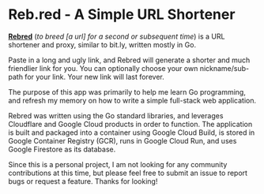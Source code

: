 # Reb.red - A Simple URL Shortener
**[Rebred](https://reb.red)** (_to breed [a url] for a second or subsequent time_) is a URL shortener and proxy, similar to bit.ly, written mostly in Go.

Paste in a long and ugly link, and Rebred will generate a shorter and much friendlier link for you. You can optionally choose your own nickname/sub-path for your link. Your new link will last forever.

The purpose of this app was primarily to help me learn Go programming, and refresh my memory on how to write a simple full-stack web application.

Rebred was written using the Go standard libraries, and leverages Cloudflare and Google Cloud products in order to function. The application is built and packaged into a container using Google Cloud Build, is stored in Google Container Registry (GCR), runs in Google Cloud Run, and uses Google Firestore as its database. 

Since this is a personal project, I am not looking for any community contributions at this time, but please feel free to submit an issue to report bugs or request a feature. Thanks for looking!